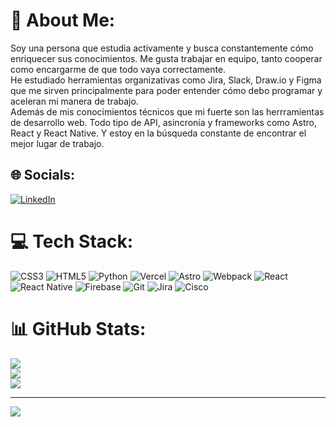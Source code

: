 # 💫 About Me:
Soy una persona que estudia activamente y busca constantemente cómo enriquecer sus conocimientos. Me gusta trabajar en equipo, tanto cooperar como encargarme de que todo vaya correctamente.<br>He estudiado herramientas organizativas como Jira, Slack, Draw.io y Figma que me sirven principalmente para poder entender cómo debo programar y aceleran mi manera de trabajo.<br>Además de mis conocimientos técnicos que mi fuerte son las herrramientas de desarrollo web. Todo tipo de API, asincronía y frameworks como Astro, React y React Native. Y estoy en la búsqueda constante de encontrar el mejor lugar de trabajo.


## 🌐 Socials:
[![LinkedIn](https://img.shields.io/badge/LinkedIn-%230077B5.svg?logo=linkedin&logoColor=white)](https://linkedin.com/in/https://www.linkedin.com/in/guillermo-castro-vargas-303abb231/) 

# 💻 Tech Stack:
![CSS3](https://img.shields.io/badge/css3-%231572B6.svg?style=for-the-badge&logo=css3&logoColor=white) ![HTML5](https://img.shields.io/badge/html5-%23E34F26.svg?style=for-the-badge&logo=html5&logoColor=white) ![Python](https://img.shields.io/badge/python-3670A0?style=for-the-badge&logo=python&logoColor=ffdd54) ![Vercel](https://img.shields.io/badge/vercel-%23000000.svg?style=for-the-badge&logo=vercel&logoColor=white) ![Astro](https://img.shields.io/badge/astro-%232C2052.svg?style=for-the-badge&logo=astro&logoColor=white) ![Webpack](https://img.shields.io/badge/webpack-%238DD6F9.svg?style=for-the-badge&logo=webpack&logoColor=black) ![React](https://img.shields.io/badge/react-%2320232a.svg?style=for-the-badge&logo=react&logoColor=%2361DAFB) ![React Native](https://img.shields.io/badge/react_native-%2320232a.svg?style=for-the-badge&logo=react&logoColor=%2361DAFB) ![Firebase](https://img.shields.io/badge/firebase-a08021?style=for-the-badge&logo=firebase&logoColor=ffcd34) ![Git](https://img.shields.io/badge/git-%23F05033.svg?style=for-the-badge&logo=git&logoColor=white) ![Jira](https://img.shields.io/badge/jira-%230A0FFF.svg?style=for-the-badge&logo=jira&logoColor=white) ![Cisco](https://img.shields.io/badge/cisco-%23049fd9.svg?style=for-the-badge&logo=cisco&logoColor=black)
# 📊 GitHub Stats:
![](https://github-readme-stats.vercel.app/api?username=GuillermoJCV&theme=dark&hide_border=false&include_all_commits=false&count_private=false)<br/>
![](https://github-readme-streak-stats.herokuapp.com/?user=GuillermoJCV&theme=dark&hide_border=false)<br/>
![](https://github-readme-stats.vercel.app/api/top-langs/?username=GuillermoJCV&theme=dark&hide_border=false&include_all_commits=false&count_private=false&layout=compact)

---
[![](https://visitcount.itsvg.in/api?id=GuillermoJCV&icon=0&color=0)](https://visitcount.itsvg.in)

<!-- Proudly created with GPRM ( https://gprm.itsvg.in ) -->
